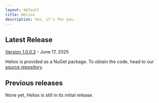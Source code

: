```yaml
---
layout: default
title: Helios
description: Yes, it's for you.
---
```


## Latest Release

[Version 1.0.0.3](https://github.com/SchweppeLab/Helios) - June 17, 2025

Helios is provided as a NuGet package. To obtain the code, head to our [source repository](https://github.com/SchweppeLab/Helios).

## Previous releases

None yet, Helios is still in its initial release.
